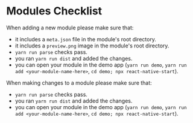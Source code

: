# Modules Checklist

When adding a new module please make sure that:

- it includes a `meta.json` file in the module's root directory.
- it includes a `preview.png` image in the module's root directory.
- `yarn run parse` checks pass.
- you ran `yarn run dist` and added the changes.
- you can open your module in the demo app (`yarn run demo`, `yarn run add <your-module-name-here>`, `cd demo; npx react-native-start`).

When making changes to a module please make sure that:

- `yarn run parse` checks pass.
- you ran `yarn run dist` and added the changes.
- you can open your module in the demo app (`yarn run demo`, `yarn run add <your-module-name-here>`, `cd demo; npx react-native-start`).

